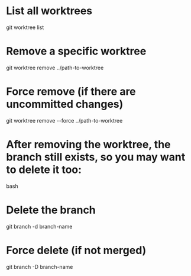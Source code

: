 # List all worktrees
git worktree list

# Remove a specific worktree
git worktree remove ../path-to-worktree

# Force remove (if there are uncommitted changes)
git worktree remove --force ../path-to-worktree


# After removing the worktree, the branch still exists, so you may want to delete it too:

bash
# Delete the branch
git branch -d branch-name

# Force delete (if not merged)
git branch -D branch-name